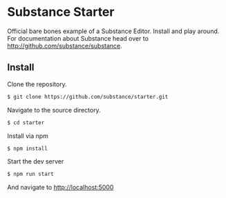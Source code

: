 # Substance Starter

Official bare bones example of a Substance Editor. Install and play around. For documentation about Substance head over to http://github.com/substance/substance.

## Install

Clone the repository.

```bash
$ git clone https://github.com/substance/starter.git
```

Navigate to the source directory.

```bash
$ cd starter
```

Install via npm

```bash
$ npm install
```

Start the dev server

```bash
$ npm run start
```

And navigate to [http://localhost:5000](http://localhost:5000)